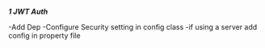 ***1 JWT Auth***

-Add Dep 
-Configure Security setting in config class 
-if using a server add config in property file 
